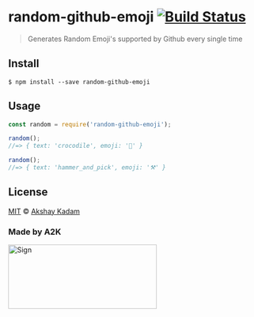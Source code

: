 # random-github-emoji [![Build Status](https://travis-ci.org/deadcoder0904/generate-random-github-emoji.svg?branch=master)](https://travis-ci.org/deadcoder0904/generate-random-github-emoji)

> Generates Random Emoji's supported by Github every single time

## Install

```
$ npm install --save random-github-emoji
```

## Usage

```js
const random = require('random-github-emoji');

random();
//=> { text: 'crocodile', emoji: '🐊' }

random();
//=> { text: 'hammer_and_pick', emoji: '⚒' }
```

## License

[MIT](LICENSE.md) © [Akshay Kadam](https://github.com/deadcoder0904)

### Made by A2K

<img src="http://imgur.com/jfmA33n.png" alt="Sign" width=300 height=130 />
